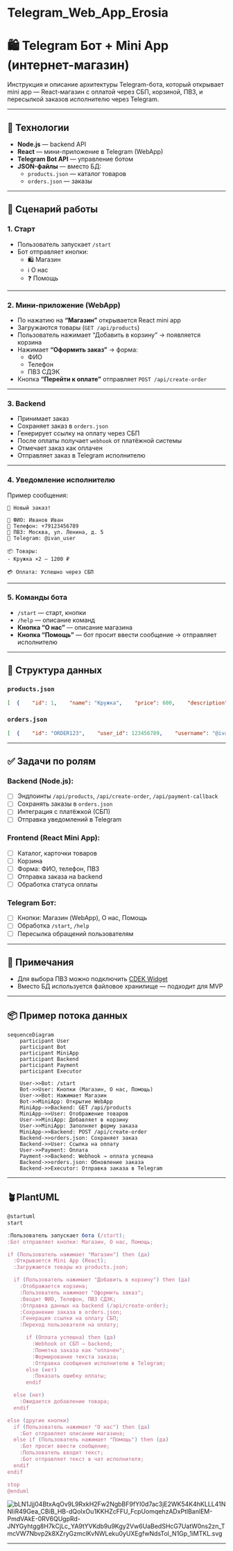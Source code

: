 # Telegram_Web_App_Erosia

# 🛍️ Telegram Бот + Mini App (интернет-магазин)

Инструкция и описание архитектуры Telegram-бота, который открывает mini app — React-магазин с оплатой через СБП, корзиной, ПВЗ, и пересылкой заказов исполнителю через Telegram.

---

## 🧩 Технологии

- **Node.js** — backend API
- **React** — мини-приложение в Telegram (WebApp)
- **Telegram Bot API** — управление ботом
- **JSON-файлы** — вместо БД:
    - `products.json` — каталог товаров
    - `orders.json` — заказы

---

## 🔁 Сценарий работы

### 1. Старт

- Пользователь запускает `/start`
- Бот отправляет кнопки:
    - 🛍️ Магазин
    - ℹ️ О нас
    - ❓ Помощь

---

### 2. Мини-приложение (WebApp)

- По нажатию на **“Магазин”** открывается React mini app
- Загружаются товары (`GET /api/products`)
- Пользователь нажимает “Добавить в корзину” → появляется корзина
- Нажимает **“Оформить заказ”** → форма:
    - ФИО
    - Телефон
    - ПВЗ СДЭК
- Кнопка **“Перейти к оплате”** отправляет `POST /api/create-order`

---

### 3. Backend

- Принимает заказ
- Сохраняет заказ в `orders.json`
- Генерирует ссылку на оплату через СБП
- После оплаты получает `webhook` от платёжной системы
- Отмечает заказ как оплачен
- Отправляет заказ в Telegram исполнителю

---

### 4. Уведомление исполнителю

Пример сообщения:

```
🛒 Новый заказ!

👤 ФИО: Иванов Иван
📱 Телефон: +79123456789
📍 ПВЗ: Москва, ул. Ленина, д. 5
🔗 Telegram: @ivan_user

📦 Товары:
- Кружка ×2 — 1200 ₽

💳 Оплата: Успешно через СБП
```

---

### 5. Команды бота

- `/start` — старт, кнопки
- `/help` — описание команд
- **Кнопка “О нас”** — описание магазина
- **Кнопка “Помощь”** — бот просит ввести сообщение → отправляет исполнителю

---

## 📂 Структура данных

### `products.json`

```json
[  {    "id": 1,    "name": "Кружка",    "price": 600,    "description": "Белая керамическая кружка 350 мл",    "image": "https://example.com/mug.jpg"  }]
```

### `orders.json`

```json
[  {    "id": "ORDER123",    "user_id": 123456789,    "username": "@ivan_user",    "fio": "Иванов Иван",    "phone": "+79123456789",    "pickup_point": "Москва, ул. Ленина, д. 5",    "items": [      { "id": 1, "name": "Кружка", "qty": 2, "price": 600 }    ],    "total": 1200,    "paid": true  }]
```

---

## ✅ Задачи по ролям

### Backend (Node.js):

- [ ]  Эндпоинты `/api/products`, `/api/create-order`, `/api/payment-callback`
- [ ]  Сохранять заказы в `orders.json`
- [ ]  Интеграция с платёжкой (СБП)
- [ ]  Отправка уведомлений в Telegram

### Frontend (React Mini App):

- [ ]  Каталог, карточки товаров
- [ ]  Корзина
- [ ]  Форма: ФИО, телефон, ПВЗ
- [ ]  Отправка заказа на backend
- [ ]  Обработка статуса оплаты

### Telegram Бот:

- [ ]  Кнопки: Магазин (WebApp), О нас, Помощь
- [ ]  Обработка `/start`, `/help`
- [ ]  Пересылка обращений пользователям

---

## 📌 Примечания

- Для выбора ПВЗ можно подключить [CDEK Widget](https://cdek.click/)
- Вместо БД используется файловое хранилище — подходит для MVP

---

## 📦 Пример потока данных

```mermaid
sequenceDiagram
    participant User
    participant Bot
    participant MiniApp
    participant Backend
    participant Payment
    participant Executor

    User->>Bot: /start
    Bot->>User: Кнопки (Магазин, О нас, Помощь)
    User->>Bot: Нажимает Магазин
    Bot->>MiniApp: Открытие WebApp
    MiniApp->>Backend: GET /api/products
    MiniApp->>User: Отображение товаров
    User->>MiniApp: Добавляет в корзину
    User->>MiniApp: Заполняет форму заказа
    MiniApp->>Backend: POST /api/create-order
    Backend->>orders.json: Сохраняет заказ
    Backend->>User: Ссылка на оплату
    User->>Payment: Оплата
    Payment->>Backend: Webhook → оплата успешна
    Backend->>orders.json: Обновление заказа
    Backend->>Executor: Отправка заказа в Telegram
```

---

## **🪴PlantUML**

```jsx
@startuml
start

:Пользователь запускает бота (/start);
:Бот отправляет кнопки: Магазин, О нас, Помощь;

if (Пользователь нажимает "Магазин") then (да)
  :Открывается Mini App (React);
  :Загружаются товары из products.json;

  if (Пользователь нажимает "Добавить в корзину") then (да)
    :Отображается корзина;
    :Пользователь нажимает "Оформить заказ";
    :Вводит ФИО, Телефон, ПВЗ СДЭК;
    :Отправка данных на backend (/api/create-order);
    :Сохранение заказа в orders.json;
    :Генерация ссылки на оплату СБП;
    :Переход пользователя на оплату;

      if (Оплата успешна) then (да)
        :Webhook от СБП → backend;
        :Пометка заказа как "оплачен";
        :Формирование текста заказа;
        :Отправка сообщения исполнителю в Telegram;
      else (нет)
        :Показать ошибку оплаты;
      endif

  else (нет)
    :Ожидается добавление товара;
  endif

else (другие кнопки)
  if (Пользователь нажимает "О нас") then (да)
    :Бот отправляет описание магазина;
  else if (Пользователь нажимает "Помощь") then (да)
    :Бот просит ввести сообщение;
    :Пользователь вводит текст;
    :Бот отправляет текст в чат исполнителя;
  endif
endif

stop
@enduml
```

![bLN1Jjj04BtxAqOv9L9RxkH2Fw2NgbBF9fYI0d7ac3jE2WK54K4hKLLL41NNIiR49Gea_CBiB_HB-dQoIxOu1KKHZcFFU_FcpUomqehzADxPtlBanlEM-PmdVAkE-0RV6QUgpRd-JNYGyhtgg8H7kCjLc_YA9tYVKdb9u9Kgy2Vw6UaBedSHcG7UatW0ns2zn_TmcVW7Nbvp2k8XZryGzmclKvNWLeku0yUXEgfwNdsTol_N1Gp_1iMTKL.svg](bLN1Jjj04BtxAqOv9L9RxkH2Fw2NgbBF9fYI0d7ac3jE2WK54K4hKLLL41NNIiR49Gea_CBiB_HB-dQoIxOu1KKHZcFFU_FcpUomqehzADxPtlBanlEM-PmdVAkE-0RV6QUgpRd-JNYGyhtgg8H7kCjLc_YA9tYVKdb9u9Kgy2Vw6UaBedSHcG7UatW0ns2zn_TmcVW7Nbvp2k8XZryGzmclKvNWLeku0yUXEgfwNdsTol_N1Gp_1iMTKL.svg)

---
